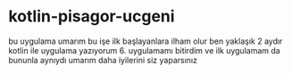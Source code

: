 # kotlin-pisagor-ucgeni

bu uygulama umarım bu işe ilk başlayanlara ilham olur ben yaklaşık 2 aydır kotlin ile uygulama yazıyorum 
6. uygulamamı bitirdim ve ilk uygulamam da bununla aynıydı umarım daha iyilerini siz yaparsınız
